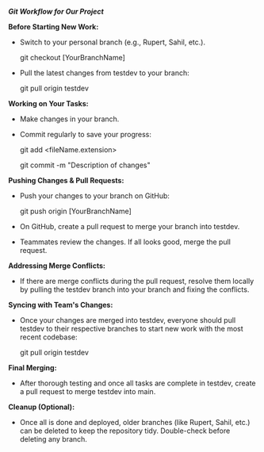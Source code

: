 ***Git Workflow for Our Project***

**Before Starting New Work:**

- Switch to your personal branch (e.g., Rupert, Sahil, etc.).

  git checkout [YourBranchName]

- Pull the latest changes from testdev to your branch:

  git pull origin testdev

**Working on Your Tasks:**

- Make changes in your branch.
- Commit regularly to save your progress:

  git add <fileName.extension>

  git commit -m "Description of changes"

**Pushing Changes & Pull Requests:**

- Push your changes to your branch on GitHub:

  git push origin [YourBranchName]

- On GitHub, create a pull request to merge your branch into testdev.
- Teammates review the changes. If all looks good, merge the pull request.

**Addressing Merge Conflicts:**

- If there are merge conflicts during the pull request, resolve them locally by pulling the testdev
  branch into your branch and fixing the conflicts.

**Syncing with Team's Changes:**

- Once your changes are merged into testdev, everyone should pull testdev to their respective
  branches to start new work with the most recent codebase:

  git pull origin testdev

**Final Merging:**

- After thorough testing and once all tasks are complete in testdev, create a pull request to merge
  testdev into main.

**Cleanup (Optional):**

- Once all is done and deployed, older branches (like Rupert, Sahil, etc.) can be deleted to keep
  the repository tidy. Double-check before deleting any branch.